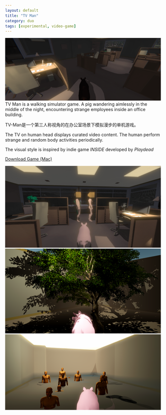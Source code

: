 ```yaml
---
layout: default
title: "TV Man"
category: duo
tags: [experimental, video-game]
---
```

![](/assets/image/tvman00000.png)
TV Man is a walking simulator game. A pig wandering aimlessly in the middle of the night, encountering strange employees inside an office building.


TV-Man是一个第三人称视角的在办公室场景下模拟漫步的单机游戏。

The TV on human head displays curated video content. The human perform strange and random body activities periodically.

The visual style is inspired by indie game *INSIDE* developed by *Playdead*

[Download Game (Mac)](https://github.com/wangyangwang/tv-man/releases)

![](/assets/image/tvman00001.png)
![](/assets/image/tvman_12.png)
![](/assets/image/tvman_9.png)
